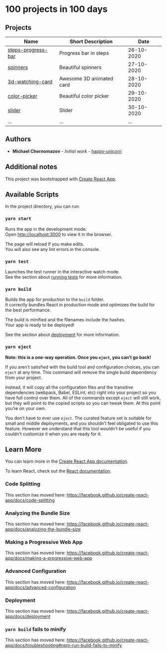 # 100 projects in 100 days

## Projects

| Name                                                                                                       | Short Description                                          | Date       |
| ---------------------------------------------------------------------------------------------------------- | ---------------------------------------------------------- | ---------- |
| [steps-progress-bar](https://github.com/happy-unicorn/100days100projects/tree/main/src/steps-progress-bar) | Progress bar in steps                                      | 26-10-2020 |
| [spinners](https://github.com/happy-unicorn/100days100projects/tree/main/src/spinners)                     | Beautiful spinners                                         | 27-10-2020 |
| [3d-watching-card](https://github.com/happy-unicorn/100days100projects/tree/main/src/3d-watching-card)     | Awesome 3D animated card                                   | 28-10-2020 |
| [color-picker](https://github.com/happy-unicorn/100days100projects/tree/main/src/color-picker)             | Beautiful color picker                                     | 29-10-2020 |
| [slider](https://github.com/happy-unicorn/100days100projects/tree/main/src/slider)                         | Slider                                                     | 30-10-2020 |
| ...                                                                                                        | ...                                                        | ...        |

## Authors

* **Michael Chernomazov** - *Initial work* - [happy-unicorn](https://github.com/happy-unicorn)

## Additional notes

This project was bootstrapped with [Create React App](https://github.com/facebook/create-react-app).

## Available Scripts

In the project directory, you can run:

### `yarn start`

Runs the app in the development mode.<br />
Open [http://localhost:3000](http://localhost:3000) to view it in the browser.

The page will reload if you make edits.<br />
You will also see any lint errors in the console.

### `yarn test`

Launches the test runner in the interactive watch mode.<br />
See the section about [running tests](https://facebook.github.io/create-react-app/docs/running-tests) for more information.

### `yarn build`

Builds the app for production to the `build` folder.<br />
It correctly bundles React in production mode and optimizes the build for the best performance.

The build is minified and the filenames include the hashes.<br />
Your app is ready to be deployed!

See the section about [deployment](https://facebook.github.io/create-react-app/docs/deployment) for more information.

### `yarn eject`

**Note: this is a one-way operation. Once you `eject`, you can’t go back!**

If you aren’t satisfied with the build tool and configuration choices, you can `eject` at any time. This command will remove the single build dependency from your project.

Instead, it will copy all the configuration files and the transitive dependencies (webpack, Babel, ESLint, etc) right into your project so you have full control over them. All of the commands except `eject` will still work, but they will point to the copied scripts so you can tweak them. At this point you’re on your own.

You don’t have to ever use `eject`. The curated feature set is suitable for small and middle deployments, and you shouldn’t feel obligated to use this feature. However we understand that this tool wouldn’t be useful if you couldn’t customize it when you are ready for it.

## Learn More

You can learn more in the [Create React App documentation](https://facebook.github.io/create-react-app/docs/getting-started).

To learn React, check out the [React documentation](https://reactjs.org/).

### Code Splitting

This section has moved here: https://facebook.github.io/create-react-app/docs/code-splitting

### Analyzing the Bundle Size

This section has moved here: https://facebook.github.io/create-react-app/docs/analyzing-the-bundle-size

### Making a Progressive Web App

This section has moved here: https://facebook.github.io/create-react-app/docs/making-a-progressive-web-app

### Advanced Configuration

This section has moved here: https://facebook.github.io/create-react-app/docs/advanced-configuration

### Deployment

This section has moved here: https://facebook.github.io/create-react-app/docs/deployment

### `yarn build` fails to minify

This section has moved here: https://facebook.github.io/create-react-app/docs/troubleshooting#npm-run-build-fails-to-minify

